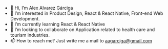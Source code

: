 - 👋 Hi, I’m Alex Alvarez Gárciga
- 👀 I’m interested in Product Design, React & React Native, Front-end Web Development.
- 🌱 I’m currently learning React & React Native
- 💞️ I’m looking to collaborate on Application related to health care and tourism industries.
- 📫 How to reach me? Just write me a mail to aagarciga@gmail.com

